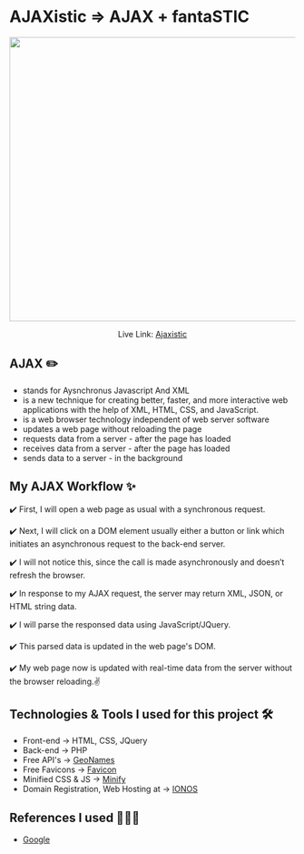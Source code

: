 # AJAXistic => AJAX + fantaSTIC

<p align="center"> 
    <img src="https://i.imgur.com/13792LE.png" align="center" width="800" height="500"></img>
</p>

<p align="center"> Live Link: <a href="http://ajaxistic.co.uk" alt="Ajaxistic"/>Ajaxistic</a></p>


## AJAX ✏️
- stands for Aysnchronus Javascript And XML
- is a new technique for creating better, faster, and more interactive web applications with the help of XML, HTML, CSS, and JavaScript.
- is a web browser technology independent of web server software
- updates a web page without reloading the page
- requests data from a server - after the page has loaded
- receives data from a server - after the page has loaded
- sends data to a server - in the background 

## My AJAX Workflow  ✨
✔️ First, I will open a web page as usual with a synchronous request.

✔️ Next, I will click on a DOM element usually either a button or link which initiates an asynchronous request to the back-end server. 

✔️ I will not notice this, since the call is made asynchronously and doesn’t refresh the browser. 

✔️ In response to my AJAX request, the server may return XML, JSON, or HTML string data.

✔️ I will parse the responsed data using JavaScript/JQuery.

✔️ This parsed data is updated in the web page's DOM.

✔️ My web page now is updated with real-time data from the server without the browser reloading.✌️

## Technologies & Tools I used for this project 🛠️
- Front-end -> HTML, CSS, JQuery
- Back-end -> PHP
- Free API's -> <a href="https://www.geonames.org/">GeoNames</a> 
- Free Favicons -> <a href="https://favicon.io/">Favicon</a>
- Minified CSS & JS -> <a href="https://www.minifier.org/">Minify</a> 
- Domain Registration, Web Hosting at -> <a href="https://www.ionos.co.uk/">IONOS</a>

## References I used 🙏🙏🙏
- <a href="https://www.google.com/">Google</a> 
